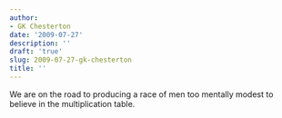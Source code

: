 ```yaml
---
author:
- GK Chesterton
date: '2009-07-27'
description: ''
draft: 'true'
slug: 2009-07-27-gk-chesterton
title: ''
---
```

We are on the road to producing a race of men too mentally modest to believe in the multiplication table.



